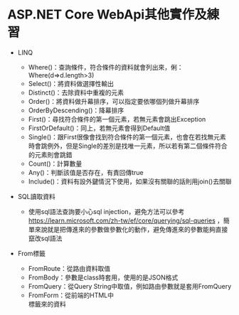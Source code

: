 # ASP.NET Core WebApi其他實作及練習
* LINQ
  * Where()：查詢條件，符合條件的資料就會列出來，俐：Where(d=>d.length>3)
  * Select()：將資料做選擇性輸出
  * Distinct()：去除資料中重複的元素
  * Order()：將資料做升幕排序，可以指定要依哪個列做升幕排序
  * OrderByDescending()：降幕排序
  * First()：尋找符合條件的第一個元素，若無元素會跳出Exception
  * FirstOrDefault()：同上，若無元素會得到Default值
  * Single()：跟First很像會找到符合條件的第一個元素，也會在若找無元素時會跳例外，但是Single的差別是找唯一元素，所以若有第二個條件符合的元素則會跳錯
  * Count()：計算數量
  * Any()：判斷該值是否存在，有責回傳true
  * Include()：資料有設外鍵情況下使用，如果沒有關聯的話則用join()去關聯</br>

* SQL讀取資料
  * 使用sql語法查詢要小心sql injection，避免方法可以參考 https://learn.microsoft.com/zh-tw/ef/core/querying/sql-queries ，簡單來說就是把傳進來的參數做參數化的動作，避免傳進來的參數能夠直接竄改sql語法</br>

* From標籤
  * FromRoute：從路由資料取值
  * FromBody：參數是class時套用，使用的是JSON格式
  * FromQuery：從Query String中取值，例如路由參數就是套用FromQuery
  * FromForm：從前端的HTML中<form>標籤來的資料
